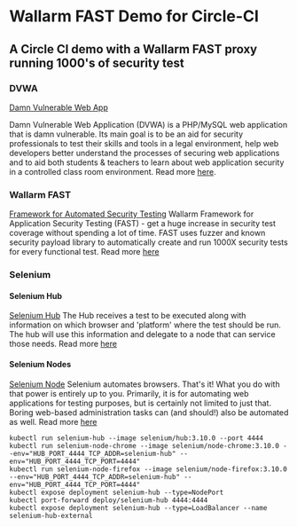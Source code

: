 # Wallarm FAST Demo for Circle-CI
## A Circle CI demo with a Wallarm FAST proxy running 1000's of security test

### DVWA
[Damn Vulnerable Web App](https://hub.docker.com/r/vulnerables/web-dvwa/)

Damn Vulnerable Web Application (DVWA) is a PHP/MySQL web application that is damn vulnerable. Its main goal is to be an aid for security professionals to test their skills and tools in a legal environment, help web developers better understand the processes of securing web applications and to aid both students & teachers to learn about web application security in a controlled class room environment. Read more [here](https://hub.docker.com/r/vulnerables/web-dvwa/).

### Wallarm FAST 
[Framework for Automated Security Testing](https://hub.docker.com/r/wallarm/fast/)
Wallarm Framework for Application Security Testing (FAST) - get a huge increase in security test coverage without spending a lot of time. FAST uses fuzzer and known security payload library to automatically create and run 1000X security tests for every functional test. Read more [here](https://hub.docker.com/r/wallarm/fast/)

### Selenium
#### Selenium Hub
[Selenium Hub](https://github.com/SeleniumHQ/docker-selenium)
The Hub receives a test to be executed along with information on which browser and 'platform' where the test should be run. The hub will use this information and delegate to a node that can service those needs. Read more [here](https://github.com/SeleniumHQ/docker-selenium/tree/master/Hub)

#### Selenium Nodes
[Selenium Node](https://github.com/SeleniumHQ/docker-selenium/tree/master/NodeBase)
Selenium automates browsers. That's it! What you do with that power is entirely up to you. Primarily, it is for automating web applications for testing purposes, but is certainly not limited to just that. Boring web-based administration tasks can (and should!) also be automated as well. Read more [here](https://github.com/SeleniumHQ/docker-selenium/tree/master/NodeBase)
```
kubectl run selenium-hub --image selenium/hub:3.10.0 --port 4444
kubectl run selenium-node-chrome --image selenium/node-chrome:3.10.0 --env="HUB_PORT_4444_TCP_ADDR=selenium-hub" --env="HUB_PORT_4444_TCP_PORT=4444"
kubectl run selenium-node-firefox --image selenium/node-firefox:3.10.0 --env="HUB_PORT_4444_TCP_ADDR=selenium-hub" --env="HUB_PORT_4444_TCP_PORT=4444"
kubectl expose deployment selenium-hub --type=NodePort
kubectl port-forward deploy/selenium-hub 4444:4444
kubectl expose deployment selenium-hub --type=LoadBalancer --name selenium-hub-external
```